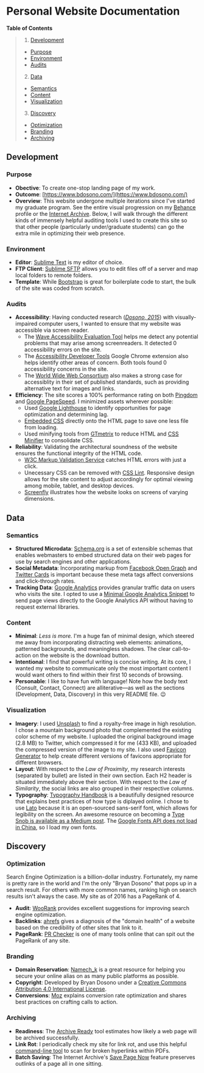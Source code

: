 # Personal Website Documentation

**Table of Contents**

> 1. [Development](#development)
> - [Purpose](#purpose)
> - [Environment](#environment)
> - [Audits](#audits)
> 2. [Data](#data)
> - [Semantics](#semantics)
> - [Content](#content) 
> - [Visualization](#visualization) 
> 3. [Discovery](#discovery)
> - [Optimization](#optimization)
> - [Branding](#branding)
> - [Archiving](#archiving)

## Development

### Purpose
+ **Obective**: To create one-stop landing page of my work.
+ **Outcome**: [https://www.bdosono.com/](https://www.bdosono.com/)
+ **Overview**: This website undergone multiple iterations since I've started my graduate program. See the entire visual progression on my [Behance](https://www.behance.net/gallery/38857453/Personal-Website) profile or the [Internet Archive](https://web.archive.org/web/*/https://www.bdosono.com/). Below, I will walk through the different kinds of immensely helpful auditing tools I used to create this site so that other people (particularly under/graduate students) can go the extra mile in optimizing their web presence.

### Environment
+ **Editor**: [Sublime Text](https://www.sublimetext.com/) is my editor of choice.
+ **FTP Client**: [Sublime SFTP](https://wbond.net/sublime_packages/sftp) allows you to edit files off of a server and map local folders to remote folders.
+ **Template**: While [Bootstrap](http://getbootstrap.com/) is great for boilerplate code to start, the bulk of the site was coded from scratch.

### Audits
+ **Accessibility**: Having conducted research ([*Dosono, 2015*](https://www.usenix.org/system/files/conference/soups2015/soups15-paper-dosono.pdf)) with visually-impaired computer users, I wanted to ensure that my website was accessible via screen reader. 
  + The [Wave Accessibility Evaluation Tool](https://wave.webaim.org/report#/https://www.bdosono.com/) helps me detect any potential problems that may arise among screenreaders. It detected 0 accessibility errors on the site.
  + The [Accessibility Developer Tools](https://chrome.google.com/webstore/detail/accessibility-developer-t/fpkknkljclfencbdbgkenhalefipecmb) Google Chrome extension also helps identify other areas of concern. Both tools found 0 accessibility concerns in the site. 
  + The [World Wide Web Consortium](https://www.w3.org/standards/webdesign/accessibility) also makes a strong case for accessiblity in their set of published standards, such as providing alternative text for images and links.
+ **Efficiency**: The site scores a 100% performance rating on both [Pingdom](https://tools.pingdom.com/#!/bGotxy/http://www.bdosono.com/) and [Google PageSpeed](https://developers.google.com/speed/pagespeed/insights/?url=http%3A%2F%2Fwww.bdosono.com%2F). I minimized assets wherever possible:
  + Used [Google Lighthouse](https://web.dev/measure) to identify opportunities for page optimization and determining lag.
  + [Embedded CSS](http://www.w3schools.com/html/html_css.asp) directly onto the HTML page to save one less file from loading.
  + Used minifying tools from [GTmetrix](https://gtmetrix.com/) to reduce HTML and [CSS Minifier](https://cssminifier.com/) to consolidate CSS.
+ **Reliability**: Validating the architectural soundness of the website ensures the functional integrity of the HTML code.
  + [W3C Markup Validation Service](https://validator.w3.org/) catches HTML errors with just a click.
  + Unecessary CSS can be removed with [CSS Lint](http://csslint.net/). Responsive design allows for the site content to adjust accordingly for optimal viewing among mobile, tablet, and desktop devices.
  + [Screenfly](http://quirktools.com/screenfly/#u=http%3A//www.bdosono.com/&w=1024&h=600&s=1) illustrates how the website looks on screens of varying dimensions.

## Data

### Semantics
+ **Structured Microdata**: [Schema.org](http://schema.org/) is a set of extensible schemas that enables webmasters to embed structured data on their web pages for use by search engines and other applications.
+ **Social Metadata**: Incorporating markup from [Facebook Open Graph](https://developers.facebook.com/docs/sharing/webmasters) and [Twitter Cards](https://dev.twitter.com/cards/overview) is important because these meta tags affect conversions and click-through rates.
+ **Tracking Data**: [Google Analytics](https://analytics.google.com) provides granular traffic data on users who visits the site. I opted to use a [Minimal Google Analytics Snippet](https://minimalanalytics.com/) to send page views directly to the Google Analytics API without having to request external libraries.

### Content
+ **Minimal**: _Less is more._ I'm a huge fan of minimal design, which steered me away from incorporating distracting web elements: animations, patterned backgrounds, and meaningless shadows. The clear call-to-action on the website is the download button. 
+ **Intentional**: I find that powerful writing is concise writing. At its core, I wanted my website to communicate only the most important content I would want others to find within their first 10 seconds of browsing.
+ **Personable**: I like to have fun with language! Note how the body text (Consult, Contact, Connect) are alliterative—as well as the sections (Development, Data, Discovery) in this very README file. :wink:

### Visualization
+ **Imagery**: I used [Unsplash](https://unsplash.com/) to find a royalty-free image in high resolution. I chose a mountain background photo that complemented the existing color scheme of my website. I uploaded the original background image (2.8 MB) to Twitter, which compressed it for me (433 KB), and uploaded the compressed version of the image to my site. I also used [Favicon Generator](https://realfavicongenerator.net/) to help create different versions of favicons appropriate for different browsers.
+ **Layout**: With respect to the *Law of Proximity*, my research interests (separated by bullet) are listed in their own section. Each H2 header is situated immediately above their section. With respect to the *Law of Similarity*, the social links are also grouped in their respective columns.
+ **Typography**: [Typography Handbook](http://typographyhandbook.com/) is a beautifully designed resource that explains best practices of how type is diplayed online. I chose to use [Lato](http://www.latofonts.com/lato-free-fonts/) because it is an open-sourced sans-serif font, which allows for legibility on the screen. An awesome resource on becoming a [Type Snob is available as a Medium post](https://thedesignteam.io/the-type-snob-f221969a884b). The [Google Fonts API does not load in China](https://alistapart.com/article/cross-cultural-design/), so I load my own fonts.

## Discovery

### Optimization
Search Engine Optimization is a billion-dollar industry. Fortunately, my name is pretty rare in the world and I'm the only "Bryan Dosono" that pops up in a search result. For others with more common names, ranking high on search results isn't always the case.  My site as of 2016 has a PageRank of 4. 
+ **Audit**: [WooRank](https://www.woorank.com/) provides excellent suggestions for improving search engine optimization.
+ **Backlinks**: [ahrefs](https://ahrefs.com/) gives a diagnosis of the "domain health" of a website based on the credibility of other sites that link to it.
+ **PageRank**: [PR Checker](www.prchecker.info/) is one of many tools online that can spit out the PageRank of any site.

### Branding
+ **Domain Reservation**: [Namech_k](https://namechk.com/) is a great resource for helping you secure your online alias on as many public platforms as possible. 
+ **Copyright**: Developed by Bryan Dosono under a [Creative Commons Attribution 4.0 International License](https://creativecommons.org/licenses/by/4.0/).
+ **Conversions**: [Moz](https://moz.com/learn/seo/conversion-rate-optimization) explains conversion rate optimization and shares best practices on crafting calls to action.

### Archiving
+ **Readiness**: The [Archive Ready](http://archiveready.com/check?url=https://www.bdosono.com/) tool estimates how likely a web page will be archived successfully.
+ **Link Rot**: I periodically check my site for link rot, and use this helpful [command-line tool](https://www.metachris.com/2016/03/find-broken-hyperlinks-in-a-pdf-document-with-pdfx/) to scan for broken hyperlinks within PDFs.
+ **Batch Saving**: The Internet Archive's [Save Page Now](https://web.archive.org/save) feature preserves outlinks of a page all in one sitting. 

